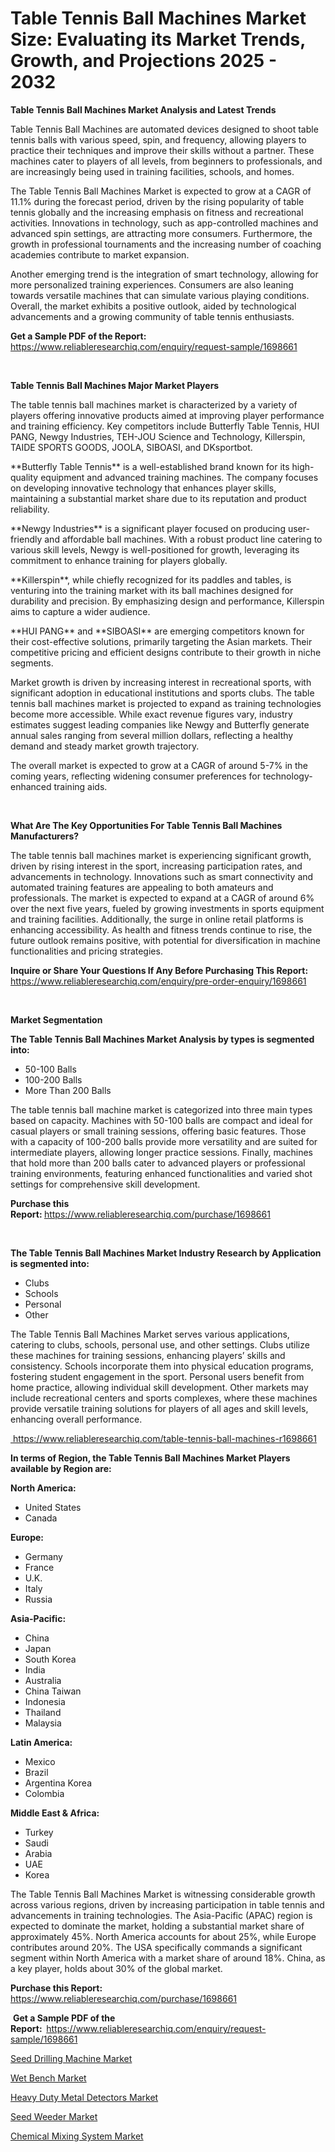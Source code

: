 <p><h1>Table Tennis Ball Machines Market Size: Evaluating its Market Trends, Growth, and Projections 2025 - 2032</h1></p><p><strong>Table Tennis Ball Machines Market Analysis and Latest Trends</strong></p>
<p><p>Table Tennis Ball Machines are automated devices designed to shoot table tennis balls with various speed, spin, and frequency, allowing players to practice their techniques and improve their skills without a partner. These machines cater to players of all levels, from beginners to professionals, and are increasingly being used in training facilities, schools, and homes.</p><p>The Table Tennis Ball Machines Market is expected to grow at a CAGR of 11.1% during the forecast period, driven by the rising popularity of table tennis globally and the increasing emphasis on fitness and recreational activities. Innovations in technology, such as app-controlled machines and advanced spin settings, are attracting more consumers. Furthermore, the growth in professional tournaments and the increasing number of coaching academies contribute to market expansion. </p><p>Another emerging trend is the integration of smart technology, allowing for more personalized training experiences. Consumers are also leaning towards versatile machines that can simulate various playing conditions. Overall, the market exhibits a positive outlook, aided by technological advancements and a growing community of table tennis enthusiasts.</p></p>
<p><strong>Get a Sample PDF of the Report:&nbsp;</strong> <a href="https://www.reliableresearchiq.com/enquiry/request-sample/1698661?utm_campaign=1137&utm_medium=2&utm_source=Github&utm_content=ia&utm_term=10042025&utm_id=table-tennis-ball-machines">https://www.reliableresearchiq.com/enquiry/request-sample/1698661</a></p>
<p>&nbsp;</p>
<p><strong>Table Tennis Ball Machines Major Market Players</strong></p>
<p><p>The table tennis ball machines market is characterized by a variety of players offering innovative products aimed at improving player performance and training efficiency. Key competitors include Butterfly Table Tennis, HUI PANG, Newgy Industries, TEH-JOU Science and Technology, Killerspin, TAIDE SPORTS GOODS, JOOLA, SIBOASI, and DKsportbot.</p><p>**Butterfly Table Tennis** is a well-established brand known for its high-quality equipment and advanced training machines. The company focuses on developing innovative technology that enhances player skills, maintaining a substantial market share due to its reputation and product reliability.</p><p>**Newgy Industries** is a significant player focused on producing user-friendly and affordable ball machines. With a robust product line catering to various skill levels, Newgy is well-positioned for growth, leveraging its commitment to enhance training for players globally.</p><p>**Killerspin**, while chiefly recognized for its paddles and tables, is venturing into the training market with its ball machines designed for durability and precision. By emphasizing design and performance, Killerspin aims to capture a wider audience.</p><p>**HUI PANG** and **SIBOASI** are emerging competitors known for their cost-effective solutions, primarily targeting the Asian markets. Their competitive pricing and efficient designs contribute to their growth in niche segments.</p><p>Market growth is driven by increasing interest in recreational sports, with significant adoption in educational institutions and sports clubs. The table tennis ball machines market is projected to expand as training technologies become more accessible. While exact revenue figures vary, industry estimates suggest leading companies like Newgy and Butterfly generate annual sales ranging from several million dollars, reflecting a healthy demand and steady market growth trajectory. </p><p>The overall market is expected to grow at a CAGR of around 5-7% in the coming years, reflecting widening consumer preferences for technology-enhanced training aids.</p></p>
<p>&nbsp;</p>
<p><strong>What Are The Key Opportunities For Table Tennis Ball Machines Manufacturers?</strong></p>
<p><p>The table tennis ball machines market is experiencing significant growth, driven by rising interest in the sport, increasing participation rates, and advancements in technology. Innovations such as smart connectivity and automated training features are appealing to both amateurs and professionals. The market is expected to expand at a CAGR of around 6% over the next five years, fueled by growing investments in sports equipment and training facilities. Additionally, the surge in online retail platforms is enhancing accessibility. As health and fitness trends continue to rise, the future outlook remains positive, with potential for diversification in machine functionalities and pricing strategies.</p></p>
<p><strong>Inquire or Share Your Questions If Any Before Purchasing This Report:</strong> <a href="https://www.reliableresearchiq.com/enquiry/pre-order-enquiry/1698661?utm_campaign=1137&utm_medium=2&utm_source=Github&utm_content=ia&utm_term=10042025&utm_id=table-tennis-ball-machines">https://www.reliableresearchiq.com/enquiry/pre-order-enquiry/1698661</a></p>
<p>&nbsp;</p>
<p><strong>Market Segmentation</strong></p>
<p><strong>The Table Tennis Ball Machines Market Analysis by types is segmented into:</strong></p>
<p><ul><li>50-100 Balls</li><li>100-200 Balls</li><li>More Than 200 Balls</li></ul></p>
<p><p>The table tennis ball machine market is categorized into three main types based on capacity. Machines with 50-100 balls are compact and ideal for casual players or small training sessions, offering basic features. Those with a capacity of 100-200 balls provide more versatility and are suited for intermediate players, allowing longer practice sessions. Finally, machines that hold more than 200 balls cater to advanced players or professional training environments, featuring enhanced functionalities and varied shot settings for comprehensive skill development.</p></p>
<p><strong>Purchase this Report:&nbsp;</strong><a href="https://www.reliableresearchiq.com/purchase/1698661?utm_campaign=1137&utm_medium=2&utm_source=Github&utm_content=ia&utm_term=10042025&utm_id=table-tennis-ball-machines">https://www.reliableresearchiq.com/purchase/1698661</a></p>
<p>&nbsp;</p>
<p><strong>The Table Tennis Ball Machines Market Industry Research by Application is segmented into:</strong></p>
<p><ul><li>Clubs</li><li>Schools</li><li>Personal</li><li>Other</li></ul></p>
<p><p>The Table Tennis Ball Machines Market serves various applications, catering to clubs, schools, personal use, and other settings. Clubs utilize these machines for training sessions, enhancing players’ skills and consistency. Schools incorporate them into physical education programs, fostering student engagement in the sport. Personal users benefit from home practice, allowing individual skill development. Other markets may include recreational centers and sports complexes, where these machines provide versatile training solutions for players of all ages and skill levels, enhancing overall performance.</p></p>
<p><a href="https://www.reliableresearchiq.com/table-tennis-ball-machines-r1698661?utm_campaign=1137&utm_medium=2&utm_source=Github&utm_content=ia&utm_term=10042025&utm_id=table-tennis-ball-machines">&nbsp;https://www.reliableresearchiq.com/table-tennis-ball-machines-r1698661</a></p>
<p><strong>In terms of Region, the Table Tennis Ball Machines Market Players available by Region are:</strong></p>
<p>
    <p> <strong> North America: </strong>
        <ul>
            <li>United States</li>
            <li>Canada</li>
        </ul>
        </p> 
    <p> <strong> Europe: </strong>
        <ul>
            <li>Germany</li>
            <li>France</li>
            <li>U.K.</li>
            <li>Italy</li>
            <li>Russia</li>
        </ul>
        </p> 
    <p> <strong> Asia-Pacific: </strong>
        <ul>
            <li>China</li>
            <li>Japan</li>
            <li>South Korea</li>
            <li>India</li>
            <li>Australia</li>
            <li>China Taiwan</li>
            <li>Indonesia</li>
            <li>Thailand</li>
            <li>Malaysia</li>
        </ul>
        </p> 
    <p> <strong> Latin America: </strong>
        <ul>
            <li>Mexico</li>
            <li>Brazil</li>
            <li>Argentina Korea</li>
            <li>Colombia</li>
        </ul>
        </p> 
    <p> <strong> Middle East & Africa: </strong>
        <ul>
            <li>Turkey</li>
            <li>Saudi</li>
            <li>Arabia</li>
            <li>UAE</li>
            <li>Korea</li>
        </ul>
    </p>
    </p>
<p><p>The Table Tennis Ball Machines Market is witnessing considerable growth across various regions, driven by increasing participation in table tennis and advancements in training technologies. The Asia-Pacific (APAC) region is expected to dominate the market, holding a substantial market share of approximately 45%. North America accounts for about 25%, while Europe contributes around 20%. The USA specifically commands a significant segment within North America with a market share of around 18%. China, as a key player, holds about 30% of the global market.</p></p>
<p><strong>Purchase this Report: </strong><a href="https://www.reliableresearchiq.com/purchase/1698661?utm_campaign=1137&utm_medium=2&utm_source=Github&utm_content=ia&utm_term=10042025&utm_id=table-tennis-ball-machines">https://www.reliableresearchiq.com/purchase/1698661</a></p>
<p>&nbsp;<strong>Get a Sample PDF of the Report:&nbsp;&nbsp;</strong><a href="https://www.reliableresearchiq.com/enquiry/request-sample/1698661?utm_campaign=1137&utm_medium=2&utm_source=Github&utm_content=ia&utm_term=10042025&utm_id=table-tennis-ball-machines">https://www.reliableresearchiq.com/enquiry/request-sample/1698661</a></p>
<p><strong></strong></p>
<p><p><a href="https://github.com/houltngake/Market-Research-Report-List-1/blob/main/seed-drilling-machine-market.md?utm_campaign=1137&utm_medium=2&utm_source=Github&utm_content=ia&utm_term=10042025&utm_id=table-tennis-ball-machines">Seed Drilling Machine Market</a></p><p><a href="https://github.com/snakewaduddx/Market-Research-Report-List-1/blob/main/wet-bench-market.md?utm_campaign=1137&utm_medium=2&utm_source=Github&utm_content=ia&utm_term=10042025&utm_id=table-tennis-ball-machines">Wet Bench Market</a></p><p><a href="https://github.com/zeyddaddo4/Market-Research-Report-List-1/blob/main/heavy-duty-metal-detectors-market.md?utm_campaign=1137&utm_medium=2&utm_source=Github&utm_content=ia&utm_term=10042025&utm_id=table-tennis-ball-machines">Heavy Duty Metal Detectors Market</a></p><p><a href="https://github.com/pllahoithana9/Market-Research-Report-List-1/blob/main/seed-weeder-market.md?utm_campaign=1137&utm_medium=2&utm_source=Github&utm_content=ia&utm_term=10042025&utm_id=table-tennis-ball-machines">Seed Weeder Market</a></p><p><a href="https://github.com/sakuniniray98/Market-Research-Report-List-1/blob/main/chemical-mixing-system-market.md?utm_campaign=1137&utm_medium=2&utm_source=Github&utm_content=ia&utm_term=10042025&utm_id=table-tennis-ball-machines">Chemical Mixing System Market</a></p></p>